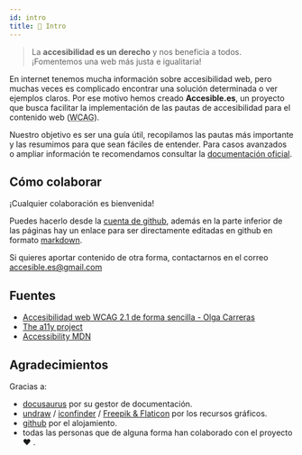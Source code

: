 ```yaml
---
id: intro
title: 📜 Intro
---
```


> La **accesibilidad es un derecho** y nos beneficia a todos. ¡Fomentemos una web más justa e igualitaria!

En internet tenemos mucha información sobre accesibilidad web, pero muchas veces es complicado encontrar una solución determinada o ver ejemplos claros. Por ese motivo hemos creado **Accesible.es**, un proyecto que busca facilitar la implementación de las pautas de accesibilidad para el contenido web (<abbr title="Web Content Accessibility Guidelines" lang="en">WCAG</abbr>).

Nuestro objetivo es ser una guía útil, recopilamos las pautas más importante y las resumimos para que sean fáciles de entender. Para casos avanzados o ampliar información te recomendamos consultar la [documentación oficial](https://www.w3.org/WAI/WCAG21/quickref/).


## Cómo colaborar

¡Cualquier colaboración es bienvenida!

Puedes hacerlo desde la [cuenta de github](https://github.com/accesible/accesible_es), además en la parte inferior de las páginas hay un enlace para ser directamente editadas en github en formato [markdown](https://markdown.es/sintaxis-markdown/).

Si quieres aportar contenido de otra forma, contactarnos en el correo accesible.es@gmail.com

## Fuentes

- [Accesibilidad web WCAG 2.1 de forma sencilla - Olga Carreras](https://olgacarreras.blogspot.com/2018/11/libro-accesibilidad-web-wcag-21-de.html)
- [The a11y project](https://www.a11yproject.com/)
- [Accessibility MDN](https://developer.mozilla.org/en-US/docs/Web/Accessibility)

## Agradecimientos

Gracias a: 

- [docusaurus](https://docusaurus.io/) por su gestor de documentación.
- [undraw](https://undraw.co/) / [iconfinder](https://iconfinder.com) / [Freepik & Flaticon](https://www.flaticon.es/autores/freepik) por los recursos gráficos.
- [github](https://github.com) por el alojamiento.
- todas las personas que de alguna forma han colaborado con el proyecto :heart: .



